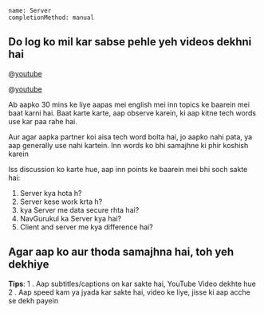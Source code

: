 ```ngMeta
name: Server
completionMethod: manual
```

## Do log ko mil kar sabse pehle yeh videos dekhni hai

@[youtube](cxdsNQXFFDk&t105s)


@[youtube](zN29NHUy7g0)



Ab aapko 30 mins ke liye aapas mei english mei inn topics ke baarein mei baat karni hai.
Baat karte karte, aap observe karein, ki aap kitne tech words use kar paa rahe hai.

Aur agar aapka partner koi aisa tech word bolta hai, jo aapko nahi pata, ya aap generally use nahi kartein. Inn words ko bhi samajhne ki phir koshish karein

Iss discussion ko karte hue, aap inn points ke baarein mei bhi soch sakte hai:

1. Server kya hota h?
2. Server  kese work krta h?
3. kya Server me data secure rhta hai?
4. NavGurukul ka Server kya hai?
5. Client and server me kya difference hai?




## Agar aap ko aur thoda samajhna hai, toh yeh dekhiye

**Tips**:
1 . Aap subtitles/captions on kar sakte hai, YouTube Video dekhte hue
2 . Aap speed kam ya jyada kar sakte hai, video ke liye, jisse ki aap acche se dekh payein

